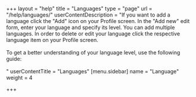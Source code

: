 +++
layout = "help"
title = "Languages"
type = "page"
url = "/help/languages/"
userContentDescription = "If you want to add a language click the \"Add\" icon on your Profile screen. In the \"Add new\" edit form, enter your language and specify its level. You can add multiple languages. In order to delete or edit your language click the respective language item on your Profile screen.<br><br>To get a better understanding of your language level, use the following guide:<br><br>"
userContentTitle = "Languages"
[menu.sidebar]
name = "Language"
weight = 4

+++

